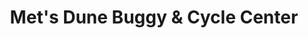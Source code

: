 ---
title: "Met's Dune Buggy & Cycle Center"
url: /mansfield/mets-dune-buggy-und-cycle-center/
shop: Motorrad
---